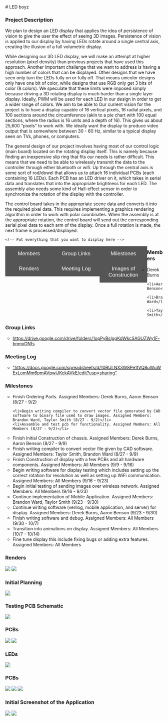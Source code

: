 <body style="width: 90%">
# LED boyz 

### Project Description
We plan to design an LED display that applies the idea of persistence of vision to give the user the effect of seeing 3D images. Persistence of vision is applied to our display by having LEDs rotate around a single central axis, creating the illusion of a full volumetric display.

While designing our 3D LED display, we will make an attempt at higher resolution (pixel density) than previous projects that have used this approach. Another important challenge that we want to address is having a high number of colors that can be displayed. Other designs that we have seen only turn the LEDs fully on or fully off. That means unicolor designs only have one bit of color, while designs that use RGB only get 3 bits of color (8 colors). We speculate that these limits were imposed simply because driving a 3D rotating display is much harder than a single layer display. Ideally, PWM will be used for each LED in our design in order to get a wider range of colors. We aim to be able to Our current vision for the project is to have a display capable of 16 vertical pixels, 16 radial pixels, and 100 sections around the circumference (akin to a pie chart with 100 equal sections, where the radius is 16 units and a depth of 16). This gives us about 25,600 “pixels” to work with. We ideally want the display to produce video output that is somewhere between 30 - 60 Hz, similar to a typical display seen on TVs, phones, or computers.

The general design of our project involves having most of our control logic (main board) located on the rotating display itself. This is namely because finding an inexpensive slip ring that fits our needs is rather difficult. This means that we need to be able to wirelessly transmit the data to the controller through either bluetooth or wifi. Up through the central axis is some sort of rod/dowel that allows us to attach 16 individual PCBs (each containing 16 LEDs). Each PCB has an LED driver on it, which takes in serial data and translates that into the appropriate brightness for each LED. The assembly also needs some kind of Hall-effect sensor in order to synchronize the rotation of the display with the controller.

The control board takes in the appropriate scene data and converts it into the required pixel data. This requires implementing a graphics rendering algorithm in order to work with polar coordinates. When the assembly is at the appropriate rotation, the control board will send out the corresponding serial pixel data to each arm of the display. Once a full rotation is made, the next frame is processed/displayed.

    <!-- Put everything that you want to display here -->

<button class="tablink" onclick="openCity('Members', this, 'maroon')">Members</button>
<button class="tablink" onclick="openCity('Group Links', this, 'maroon')">Group Links</button>
<button class="tablink" onclick="openCity('Milestones', this, 'maroon')">Milestones</button>
<button class="tablink" onclick="openCity('Renders', this, 'maroon')">Renders</button>
<button class="tablink" onclick="openCity('Meeting Log', this, 'maroon')">Meeting Log</button>
<button class="tablink" onclick="openCity('Images of Construction', this, 'maroon')">Images of Construction</button>

<div id="Members" class="tabcontent">
  <h3>Members</h3>
  <ul style="list-style-type:circle">
    <li>Derek Burns</li>

    <li>Aaron Benson</li>

    <li>Brandon Ward</li>

    <li>Taylor Smith</li>
  </ul>
</div>

<div id="Group Links" class="tabcontent">
  <h3>Group Links</h3>
  <ul style="list-style-type:circle">
    <li><a href="google drive">https://drive.google.com/drive/folders/1opPyBsIggKdWkcSAGUZWy1F-bnmxONfs</a></li>
  </ul>
</div>

<div id="Meeting Log" class="tabcontent">
  <h3>Meeting Log</h3>
  <ul style="list-style-type:circle">
    <li><a href="log">"https://docs.google.com/spreadsheets/d/10BULNX3W8Pe1tVQ8uWuWExLomMm6pmAVpwlJKckAVkE/edit?usp=sharing"</a></li>
  </ul>
</div>

<div id="Milestones" class="tabcontent">
  <h3>Milestones</h3>
    <ul style="list-style-type:circle">
    <li>Finish Ordering Parts. Assigned Members: Derek Burns, Aaron Benson (8/27 - 9/2)</li>

    <li>Begin writing compiler to convert vector file generated by CAD software to binary file used to draw images. Assigned Members: Brandon Ward, Taylor Smith (8/27 - 9/2)</li>
    <li>Assemble and test pcb for functionality. Assigned Members: All Members (8/27 - 9/2)</li>
  <li>Finish Initial Construction of chassis. Assigned Members: Derek Burns, Aaron Benson (8/27 - 9/9)</li>
  <li>Finish writing compiler to convert vector file given by CAD software. Assigned Members: Taylor Smith, Brandon Ward (8/27 - 9/9)</li>
  <li>Finish Construction of display with a few PCBs and all hardware components. Assigned Members: All Members (9/9 - 9/16)</li>
  <li>Begin writing software for display testing which includes setting up the correct rotation for resolution as well as setting up WiFi communication. Assigned Members: All Members (9/16 - 9/23)</li>
  <li>Begin initial testing of sending images over wireless network. Assigned Members: All Members (9/16 - 9/23)</li>
  <li>Continue implementation of Mobile Application. Assigned Members: Brandon Ward, Taylor Smith (9/23 - 9/30)</li>
  <li>Continue writing software (verilog, mobile application, and server) for display. Assigned Members: Derek Burns, Aaron Benson (9/23 - 9/30)</li>
  <li>Finish writing software and debug. Assigned Members: All Members (9/30 - 10/7)</li>
  <li>Transition into animations on display. Assigned Members: All Members (10/7 - 10/14)</li>
  <li>Fine tune display this include fixing bugs or adding extra features. Assigned Members: All Members</li>
  </ul>
</div>

<div id="Renders" class="tabcontent">
  <h3>Renders</h3>
    <img src="https://drive.google.com/uc?id=1slueZF2XAzvBDNuEbjfk2PSPkp6LjseR">
    <img src="https://drive.google.com/uc?id=1ylLEANoDU1Hy2asmGXqWDmeGF1TjhTjG">
</div>

<div id="Images of Construction" class="tabcontent">
  <h3>Initial Planning</h3>
  <img src="https://drive.google.com/uc?id=0BzQo-qRDoGUxV2ZTTVRhYmFsQW44VktiMGVObmNOak50dDBr">
  <h3>Testing PCB Schematic</h3>
  <img src="https://drive.google.com/uc?id=0BzQo-qRDoGUxMDBUZnNMTHBvZ29UMEVKWko3TFF5eWJjOGxZ">
  <h3>PCBs</h3>
  <img src="https://drive.google.com/uc?id=0BzQo-qRDoGUxbG5oaEZZUDR2VWdzMHNFNFM0dnFWZVk4OTlN">
  <img src="https://drive.google.com/uc?id=0BzQo-qRDoGUxOV9tV3Y4dXRKT0NqZzQ0VXBwam5kRHNlMVd3">
  <h3>LEDs</h3>
  <img src="https://drive.google.com/uc?id=0BzQo-qRDoGUxMjd3ckwwQ0Q3Nmo4YmFfU3lTaDJkTlo0ZUpV">
  <h3>PCBs</h3>
  <img src="https://drive.google.com/uc?id=0BzQo-qRDoGUxbzV3T01rY3RsTEd2dnZ2bVNsTm9DbWU3X2hB">
  <img src="https://drive.google.com/uc?id=0BzQo-qRDoGUxc0s3bEZ5TnRmOVh0SHlzbDRZZU1ORDdsRWNJ">
  <img src="https://drive.google.com/uc?id=0BzQo-qRDoGUxcDFabUotdHRNNnBQU1JfTk84YlVnbzVnSkdV">
  <h3>Initial Screenshot of the Application</h3>
  <img src="https://drive.google.com/uc?id=1EtbJ-kmtxXDG5XIZcMuA98oASoYSePNC">
  <img src="https://drive.google.com/uc?id=1fTBORdrqIezGGtu3JY0vn4CprrhMFxJX">
</div>
</body>
<style>
/* Style the tab buttons */
.tablink {
    background-color: #555;
    color: white;
    float: left;
    border: none;
    outline: none;
    cursor: pointer;
    padding: 14px 16px;
    font-size: 17px;
    width: 30%;
}

/* Change background color of buttons on hover */
.tablink:hover {
    background-color: #777;
}

/* Set default styles for tab content */
.tabcontent {
    color: white;
    display: none;
    padding: 50px;
    text-align: center;
}
</style>
<script>
function openCity(cityName, elmnt, color) {
    // Hide all elements with class="tabcontent" by default */
    var i, tabcontent, tablinks;
    tabcontent = document.getElementsByClassName("tabcontent");
    for (i = 0; i < tabcontent.length; i++) {
        tabcontent[i].style.display = "none";
    }

    // Remove the background color of all tablinks/buttons
    tablinks = document.getElementsByClassName("tablink");
    for (i = 0; i < tablinks.length; i++) {
        tablinks[i].style.backgroundColor = "";
    }

    // Show the specific tab content
    document.getElementById(cityName).style.display = "block";

    // Add the specific color to the button used to open the tab content
    elmnt.style.backgroundColor = color;
}

// Get the element with id="defaultOpen" and click on it
document.getElementById("defaultOpen").click();
</script>
